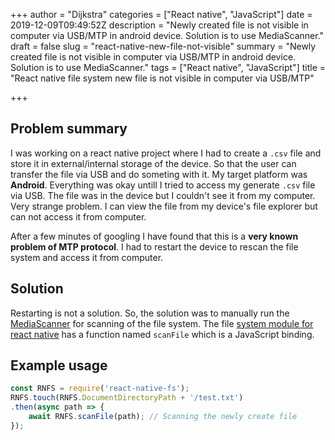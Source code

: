 +++
author = "Dijkstra"
categories = ["React native", "JavaScript"]
date = 2019-12-09T09:49:52Z
description = "Newly created file is not visible in computer via USB/MTP in android device. Solution is to use MediaScanner."
draft = false
slug = "react-native-new-file-not-visible"
summary = "Newly created file is not visible in computer via USB/MTP in android device. Solution is to use MediaScanner."
tags = ["React native", "JavaScript"]
title = "React native file system new file is not visible in computer via USB/MTP"

+++


## Problem summary

I was working on a react native project where I had to create a `.csv` file and store it in external/internal storage of the device. So that the user can transfer the file via USB and do someting with it. My target platform was **Android**. Everything was okay untill I tried to access my generate `.csv` file via USB. The file was in the device but I couldn't see it from my computer. Very strange problem. I can view the file from my device's file explorer but can not access it from computer.

After a few minutes of googling I have found that this is a **very known problem of MTP protocol**. I had to restart the device to rescan the file system and access it from computer.

## Solution

Restarting is not a solution. So, the solution was to manually run the [MediaScanner](https://developer.android.com/reference/android/media/MediaScannerConnection) for scanning of the file system. The file [system module for react native](https://github.com/itinance/react-native-fs#android-only-scanfilepath-string-promisestring)  has a function named `scanFile` which is a JavaScript binding.

## Example usage

```javascript
const RNFS = require('react-native-fs');
RNFS.touch(RNFS.DocumentDirectoryPath + '/test.txt')
.then(async path => {
    await RNFS.scanFile(path); // Scanning the newly create file
});
```




